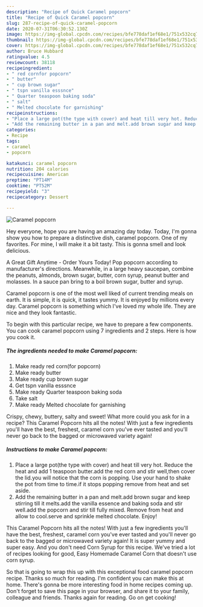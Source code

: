 ```yaml
---
description: "Recipe of Quick Caramel popcorn"
title: "Recipe of Quick Caramel popcorn"
slug: 287-recipe-of-quick-caramel-popcorn
date: 2020-07-31T06:30:52.130Z
image: https://img-global.cpcdn.com/recipes/bfe778daf1ef68e1/751x532cq70/caramel-popcorn-recipe-main-photo.jpg
thumbnail: https://img-global.cpcdn.com/recipes/bfe778daf1ef68e1/751x532cq70/caramel-popcorn-recipe-main-photo.jpg
cover: https://img-global.cpcdn.com/recipes/bfe778daf1ef68e1/751x532cq70/caramel-popcorn-recipe-main-photo.jpg
author: Bruce Hubbard
ratingvalue: 4.5
reviewcount: 38118
recipeingredient:
- " red cornfor popcorn"
- " butter"
- " cup brown sugar"
- " tspn vanilla esssnce"
- " Quarter teaspoon baking soda"
- " salt"
- " Melted chocolate for garnishing"
recipeinstructions:
- "Place a large pot(the type with cover) and heat till very hot. Reduce the heat and add 1 teaspoon butter.add the red corn and stir well,then cover the lid.you will notice that the corn is popping. Use your hand to shake the pot from time to time.if it stops popping remove from heat and set aside."
- "Add the remaining butter in a pan and melt.add brown sugar and keep stirring till it melts.add the vanilla essence and baking soda and stir well.add the popcorn and stir till fully mixed. Remove from heat and allow to cool.serve and sprinkle melted chocolate. Enjoy!"
categories:
- Recipe
tags:
- caramel
- popcorn

katakunci: caramel popcorn 
nutrition: 204 calories
recipecuisine: American
preptime: "PT14M"
cooktime: "PT52M"
recipeyield: "3"
recipecategory: Dessert

---
```



![Caramel popcorn](https://img-global.cpcdn.com/recipes/bfe778daf1ef68e1/751x532cq70/caramel-popcorn-recipe-main-photo.jpg)

Hey everyone, hope you are having an amazing day today. Today, I'm gonna show you how to prepare a distinctive dish, caramel popcorn. One of my favorites. For mine, I will make it a bit tasty. This is gonna smell and look delicious.

A Great Gift Anytime - Order Yours Today! Pop popcorn according to manufacturer&#39;s directions. Meanwhile, in a large heavy saucepan, combine the peanuts, almonds, brown sugar, butter, corn syrup, peanut butter and molasses. In a sauce pan bring to a boil brown sugar, butter and syrup.

Caramel popcorn is one of the most well liked of current trending meals on earth. It is simple, it is quick, it tastes yummy. It is enjoyed by millions every day. Caramel popcorn is something which I've loved my whole life. They are nice and they look fantastic.


To begin with this particular recipe, we have to prepare a few components. You can cook caramel popcorn using 7 ingredients and 2 steps. Here is how you cook it.

<!--inarticleads1-->

##### The ingredients needed to make Caramel popcorn:

1. Make ready  red corn(for popcorn)
1. Make ready  butter
1. Make ready  cup brown sugar
1. Get  tspn vanilla esssnce
1. Make ready  Quarter teaspoon baking soda
1. Take  salt
1. Make ready  Melted chocolate for garnishing


Crispy, chewy, buttery, salty and sweet! What more could you ask for in a recipe? This Caramel Popcorn hits all the notes! With just a few ingredients you&#39;ll have the best, freshest, caramel corn you&#39;ve ever tasted and you&#39;ll never go back to the bagged or microwaved variety again! 

<!--inarticleads2-->

##### Instructions to make Caramel popcorn:

1. Place a large pot(the type with cover) and heat till very hot. Reduce the heat and add 1 teaspoon butter.add the red corn and stir well,then cover the lid.you will notice that the corn is popping. Use your hand to shake the pot from time to time.if it stops popping remove from heat and set aside.
1. Add the remaining butter in a pan and melt.add brown sugar and keep stirring till it melts.add the vanilla essence and baking soda and stir well.add the popcorn and stir till fully mixed. Remove from heat and allow to cool.serve and sprinkle melted chocolate. Enjoy!


This Caramel Popcorn hits all the notes! With just a few ingredients you&#39;ll have the best, freshest, caramel corn you&#39;ve ever tasted and you&#39;ll never go back to the bagged or microwaved variety again! It is super yummy and super easy. And you don&#39;t need Corn Syrup for this recipe. We&#39;ve tried a lot of recipes looking for good, Easy Homemade Caramel Corn that doesn&#39;t use corn syrup. 

So that is going to wrap this up with this exceptional food caramel popcorn recipe. Thanks so much for reading. I'm confident you can make this at home. There's gonna be more interesting food in home recipes coming up. Don't forget to save this page in your browser, and share it to your family, colleague and friends. Thanks again for reading. Go on get cooking!
